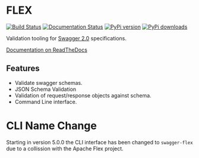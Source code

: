 # FLEX

[![Build Status](https://travis-ci.org/pipermerriam/flex.png)](https://travis-ci.org/pipermerriam/flex)
[![Documentation Status](https://readthedocs.org/projects/flex-swagger/badge/?version=latest)](https://readthedocs.org/projects/flex-swagger/?badge=latest)
[![PyPi version](https://pypip.in/v/flex/badge.png)](https://pypi.python.org/pypi/flex)
[![PyPi downloads](https://pypip.in/d/flex/badge.png)](https://pypi.python.org/pypi/flex)
   

Validation tooling for [Swagger 2.0](https://github.com/wordnik/swagger-spec/blob/master/versions/2.0.md) specifications.


[Documentation on ReadTheDocs](http://flex-swagger.readthedocs.org/en/latest/)

## Features

* Validate swagger schemas.
* JSON Schema Validation
* Validation of request/response objects against schema.
* Command Line interface.


# CLI Name Change

Starting in version 5.0.0 the CLI interface has been changed to `swagger-flex`
due to a collission with the Apache Flex project.
